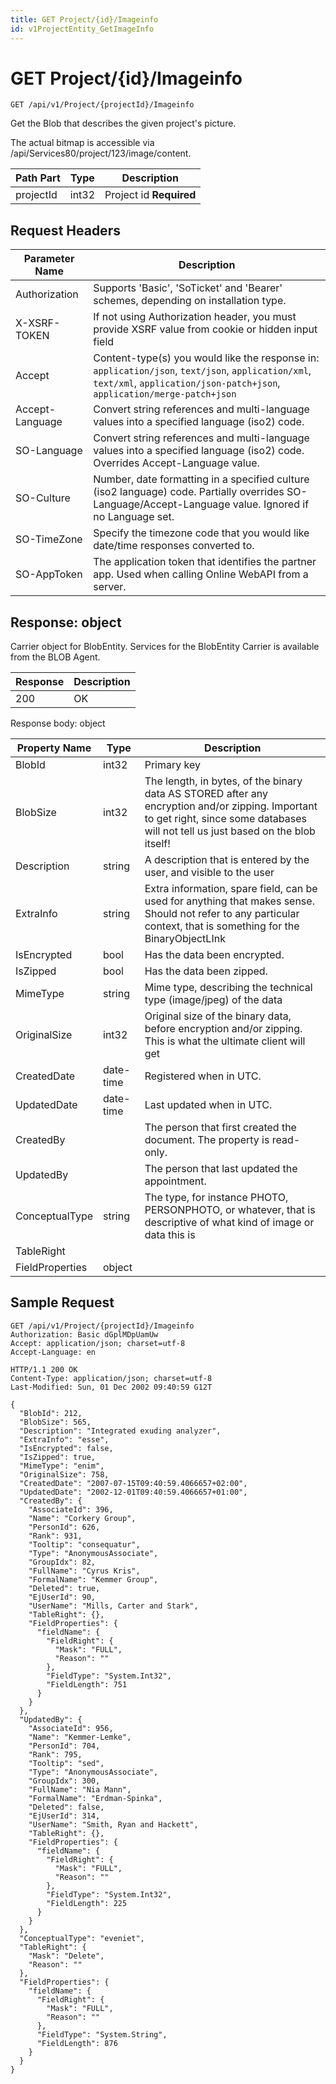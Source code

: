 ```yaml
---
title: GET Project/{id}/Imageinfo
id: v1ProjectEntity_GetImageInfo
---
```


# GET Project/{id}/Imageinfo

```http
GET /api/v1/Project/{projectId}/Imageinfo
```

Get the Blob that describes the given project's picture.

The actual bitmap is accessible via /api/Services80/project/123/image/content.




| Path Part | Type | Description |
|-----------|------|-------------|
| projectId | int32 | Project id **Required** |



## Request Headers

| Parameter Name | Description |
|----------------|-------------|
| Authorization  | Supports 'Basic', 'SoTicket' and 'Bearer' schemes, depending on installation type. |
| X-XSRF-TOKEN   | If not using Authorization header, you must provide XSRF value from cookie or hidden input field |
| Accept         | Content-type(s) you would like the response in: `application/json`, `text/json`, `application/xml`, `text/xml`, `application/json-patch+json`, `application/merge-patch+json` |
| Accept-Language | Convert string references and multi-language values into a specified language (iso2) code. |
| SO-Language | Convert string references and multi-language values into a specified language (iso2) code. Overrides Accept-Language value. |
| SO-Culture | Number, date formatting in a specified culture (iso2 language) code. Partially overrides SO-Language/Accept-Language value. Ignored if no Language set. |
| SO-TimeZone | Specify the timezone code that you would like date/time responses converted to. |
| SO-AppToken | The application token that identifies the partner app. Used when calling Online WebAPI from a server. |


## Response: object

Carrier object for BlobEntity.
Services for the BlobEntity Carrier is available from the <see cref="T:SuperOffice.CRM.Services.IBLOBAgent">BLOB Agent</see>.

| Response | Description |
|----------------|-------------|
| 200 | OK |

Response body: object

| Property Name | Type |  Description |
|----------------|------|--------------|
| BlobId | int32 | Primary key |
| BlobSize | int32 | The length, in bytes, of the binary data AS STORED after any encryption and/or zipping. Important to get right, since some databases will not tell us just based on the blob itself! |
| Description | string | A description that is entered by the user, and visible to the user |
| ExtraInfo | string | Extra information, spare field, can be used for anything that makes sense. Should not refer to any particular context, that is something for the BinaryObjectLInk |
| IsEncrypted | bool | Has the data been encrypted. |
| IsZipped | bool | Has the data been zipped. |
| MimeType | string | Mime type, describing the technical type (image/jpeg) of the data |
| OriginalSize | int32 | Original size of the binary data, before encryption and/or zipping. This is what the ultimate client will get |
| CreatedDate | date-time | Registered when  in UTC. |
| UpdatedDate | date-time | Last updated when  in UTC. |
| CreatedBy |  | The person that first created the document. The property is read-only. |
| UpdatedBy |  | The person that last updated the appointment. |
| ConceptualType | string | The type, for instance PHOTO, PERSONPHOTO, or whatever, that is descriptive of what kind of image or data this is |
| TableRight |  |  |
| FieldProperties | object |  |

## Sample Request

```http!
GET /api/v1/Project/{projectId}/Imageinfo
Authorization: Basic dGplMDpUamUw
Accept: application/json; charset=utf-8
Accept-Language: en
```

```http_
HTTP/1.1 200 OK
Content-Type: application/json; charset=utf-8
Last-Modified: Sun, 01 Dec 2002 09:40:59 G12T

{
  "BlobId": 212,
  "BlobSize": 565,
  "Description": "Integrated exuding analyzer",
  "ExtraInfo": "esse",
  "IsEncrypted": false,
  "IsZipped": true,
  "MimeType": "enim",
  "OriginalSize": 758,
  "CreatedDate": "2007-07-15T09:40:59.4066657+02:00",
  "UpdatedDate": "2002-12-01T09:40:59.4066657+01:00",
  "CreatedBy": {
    "AssociateId": 396,
    "Name": "Corkery Group",
    "PersonId": 626,
    "Rank": 931,
    "Tooltip": "consequatur",
    "Type": "AnonymousAssociate",
    "GroupIdx": 82,
    "FullName": "Cyrus Kris",
    "FormalName": "Kemmer Group",
    "Deleted": true,
    "EjUserId": 90,
    "UserName": "Mills, Carter and Stark",
    "TableRight": {},
    "FieldProperties": {
      "fieldName": {
        "FieldRight": {
          "Mask": "FULL",
          "Reason": ""
        },
        "FieldType": "System.Int32",
        "FieldLength": 751
      }
    }
  },
  "UpdatedBy": {
    "AssociateId": 956,
    "Name": "Kemmer-Lemke",
    "PersonId": 704,
    "Rank": 795,
    "Tooltip": "sed",
    "Type": "AnonymousAssociate",
    "GroupIdx": 300,
    "FullName": "Nia Mann",
    "FormalName": "Erdman-Spinka",
    "Deleted": false,
    "EjUserId": 314,
    "UserName": "Smith, Ryan and Hackett",
    "TableRight": {},
    "FieldProperties": {
      "fieldName": {
        "FieldRight": {
          "Mask": "FULL",
          "Reason": ""
        },
        "FieldType": "System.Int32",
        "FieldLength": 225
      }
    }
  },
  "ConceptualType": "eveniet",
  "TableRight": {
    "Mask": "Delete",
    "Reason": ""
  },
  "FieldProperties": {
    "fieldName": {
      "FieldRight": {
        "Mask": "FULL",
        "Reason": ""
      },
      "FieldType": "System.String",
      "FieldLength": 876
    }
  }
}
```